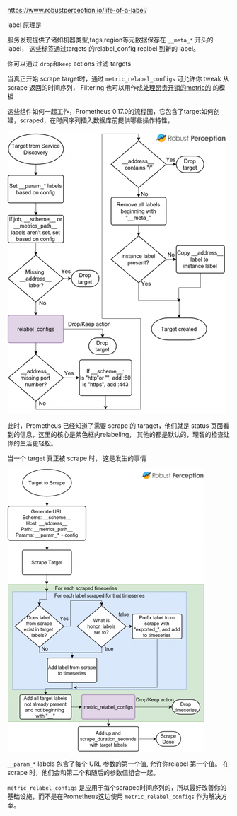 https://www.robustperception.io/life-of-a-label/

label 原理是

服务发现提供了诸如机器类型,tags,region等元数据保存在 `__meta_*` 开头的 label，
这些标签通过targets 的relabel_config realbel 到新的 label。

你可以通过 `drop`和`keep` actions 过滤 targets

当真正开始 scrape target时，通过 `metric_relabel_configs` 可允许你 tweak 从scrape 返回的时间序列，
Filtering  也可以用作成[处理昂贵开销的metric的](https://www.robustperception.io/dropping-metrics-at-scrape-time-with-prometheus/) 的模板

这些组件如何一起工作，Prometheus 0.17.0的流程图，它包含了target如何创建，scraped，在时间序列插入数据库前提供哪些操作特性，

![](Life-of-a-Label-Target-Labels-495x640.png)

此时，Prometheus 已经知道了需要 scrape 的 taraget，他们就是 status 页面看到的信息，这里的核心是紫色框内relabeling，
其他的都是默认的，理智的检查让你的生活更轻松。

当一个 target 真正被 scrape 时， 这是发生的事情

![](Life-of-a-Label-Scraping-445x640.png)

`__param_*` labels 包含了每个 URL 参数的第一个值, 允许你relabel 第一个值。
在 scrape 时，他们会和第二个和随后的参数值组合一起。

`metric_relabel_configs` 是应用于每个scraped时间序列的，所以最好改善你的基础设施，而不是在Prometheus这边使用 `metric_relabel_configs` 
作为解决方案。
